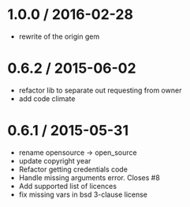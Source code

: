 
1.0.0 / 2016-02-28
==================

  * rewrite of the origin gem


0.6.2 / 2015-06-02
==================

  * refactor lib to separate out requesting from owner
  * add code climate

0.6.1 / 2015-05-31
==================

  * rename opensource -> open_source
  * update copyright year
  * Refactor getting credentials code
  * Handle missing arguments error. Closes #8
  * Add supported list of licences
  * fix missing vars in bsd 3-clause license
